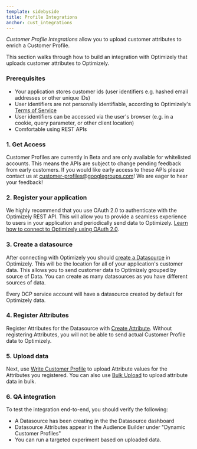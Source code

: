 ```yaml
---
template: sidebyside
title: Profile Integrations
anchor: cust_integrations
---
```


*Customer Profile Integrations* allow you to upload customer attributes to enrich a Customer Profile.

This section walks through how to build an integration with Optimizely that uploads customer attributes to Optimizely.

### Prerequisites

* Your application stores customer ids (user identifiers e.g. hashed email addresses or other unique IDs)
* User identifiers are not personally identifiable, according to Optimizely's [Terms of Service](https://www.optimizely.com/terms/)
* User identifiers can be accessed via the user's browser (e.g. in a cookie, query parameter, or other client location)
* Comfortable using REST APIs

### 1. Get Access

Customer Profiles are currently in Beta and are only available for whitelisted accounts. This means the APIs are subject to change pending feedback from early customers. If you would like early access to these APIs please contact us at [customer-profiles@googlegroups.com](mailto:customer-profiles@googlegroups.com)! We are eager to hear your feedback!

### 2. Register your application

We highly recommend that you use OAuth 2.0 to authenticate with the Optimizely REST API. This will allow you to provide a seamless experience to users in your application and periodically send data to Optimizely. [Learn how to connect to Optimizely using OAuth 2.0](/rest/reference/#oauth).

### 3. Create a datasource

After connecting with Optimizely you should [create a Datasource](/rest/customer_profiles#create-dcpdatasource) in Optimizely. This will be the location for all of your application's customer data. This allows you to send customer data to Optimizely grouped by source of Data. You can create as many datasources as you have different sources of data.

Every DCP service account will have a datasource created by default for Optimizely data.

### 4. Register Attributes

Register Attributes for the Datasource with [Create Attribute](/rest/customer-profiles#create-dcpattribute). Without registering Attributes, you will not be able to send actual Customer Profile data to Optimizely.

### 5. Upload data

Next, use [Write Customer Profile](/rest/customer_profiles#create-customer-profile) to upload Attribute values for the Attributes you registered. You can also use [Bulk Upload](/rest/customer_profiles#bulk) to upload attribute data in bulk.

### 6.  QA integration

To test the integration end-to-end, you should verify the following:
- A Datasource has been creating in the the Datasource dashboard
- Datasource Attributes appear in the Audience Builder under "Dynamic Customer Profiles"
- You can run a targeted experiment based on uploaded data.
